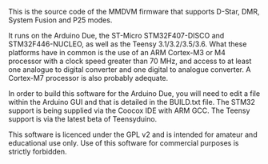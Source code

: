 This is the source code of the MMDVM firmware that supports D-Star, DMR, System Fusion and P25 modes.

It runs on the Arduino Due, the ST-Micro STM32F407-DISCO and STM32F446-NUCLEO, as well as the Teensy 3.1/3.2/3.5/3.6. What these platforms have in common is the use of an ARM Cortex-M3 or M4 processor with a clock speed greater than 70 MHz, and access to at least one analogue to digital converter and one digital to analogue converter. A Cortex-M7 processor is also probably adequate.

In order to build this software for the Arduino Due, you will need to edit a file within the Arduino GUI and that is detailed in the BUILD.txt file. The STM32 support is being supplied via the Coocox IDE with ARM GCC. The Teensy support is via the latest beta of Teensyduino.

This software is licenced under the GPL v2 and is intended for amateur and educational use only. Use of this software for commercial purposes is strictly forbidden.
